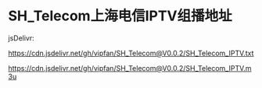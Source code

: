 # SH_Telecom上海电信IPTV组播地址

jsDelivr:

https://cdn.jsdelivr.net/gh/vipfan/SH_Telecom@V0.0.2/SH_Telecom_IPTV.txt

https://cdn.jsdelivr.net/gh/vipfan/SH_Telecom@V0.0.2/SH_Telecom_IPTV.m3u

